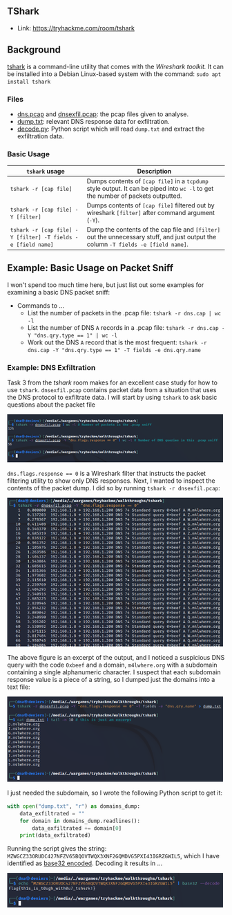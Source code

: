 
## TShark

* Link: https://tryhackme.com/room/tshark

## Background

[tshark](https://www.wireshark.org/docs/man-pages/tshark.html) is a command-line utility that comes with the _Wireshark toolkit._ It can be installed into a Debian Linux-based system with the command: ``sudo apt install tshark``

### Files

* [dns.pcap](./dns.pcap) and [dnsexfil.pcap](./dnsexfil.pcap): the pcap files given to analyse.
* [dump.txt](./dump.txt): relevant DNS response data for exfiltration.
* [decode.py](./decode.py): Python script which will read ``dump.txt`` and extract the exfiltration data.

### Basic Usage

| __``tshark`` usage__ | __Description__ |
|----------------------|-----------------|
| ``tshark -r [cap file]`` | Dumps contents of ``[cap file]`` in a ``tcpdump`` style output. It can be piped into ``wc -l`` to get the number of packets outputted. |
| ``tshark -r [cap file] -Y [filter]`` | Dumps contents of ``[cap file]`` filtered out by wireshark ``[filter]`` after command argument (``-Y``). |
| ``tshark -r [cap file] -Y [filter] -T fields -e [field name]`` | Dump the contents of the cap file and ``[filter]`` out the unnecessary stuff, and just output the column ``-T fields -e [field name]``. |

## Example: Basic Usage on Packet Sniff

I won't spend too much time here, but just list out some examples for examining a basic DNS packet sniff:

* Commands to ...
    * List the number of packets in the .pcap file: ``tshark -r dns.cap | wc -l``
    * List the number of DNS ``A`` records in a .pcap file: ``tshark -r dns.cap -Y "dns.qry.type == 1" | wc -l``
    * Work out the DNS ``A`` record that is the most frequent: ``tshark -r dns.cap -Y "dns.qry.type == 1" -T fields -e dns.qry.name``

### Example: DNS Exfiltration

Task 3 from the _tshark_ room makes for an excellent case study for how to use ``tshark``. ``dnsexfil.pcap`` contains packet data from a situation that uses the DNS protocol to exfiltrate data. I will start by using ``tshark`` to ask basic questions about the packet file

<img src="./Figure_1.png" width="500px" />

``dns.flags.response == 0`` is a Wireshark filter that instructs the packet filtering utility to show only DNS responses. Next, I wanted to inspect the contents of the packet dump. I did so by running ``tshark -r dnsexfil.pcap``:

<img src="./Figure_2.png" width="500px" />

The above figure is an excerpt of the output, and I noticed a suspicious DNS query with the code ``0xbeef`` and a domain, ``m4lwhere.org`` with a subdomain containing a single alphanumeric character. I suspect that each subdomain response value is a piece of a string, so I dumped just the domains into a text file:

<img src="./Figure_3.png" width="500px" />

I just needed the subdomain, so I wrote the following Python script to get it:

```python
with open("dump.txt", "r") as domains_dump:
    data_exfiltrated = ""
    for domain in domains_dump.readlines():
        data_exfiltrated += domain[0]
    print(data_exfiltrated)
```

Running the script gives the string: ``MZWGCZ33ORUDC427NFZV65BQOVTWQX3XNF2GQMDVG5PXI43IGRZGWIL5``, which I have identified as [base32 encoded](https://en.wikipedia.org/wiki/Base32). Decoding it results in ...

<img src="./Figure_4.png" width="500px" />

